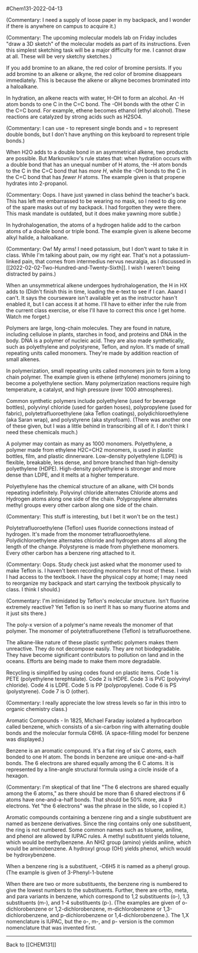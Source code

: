 #Chem131-2022-04-13

(Commentary:  I need a supply of loose paper in my backpack, and I wonder if there is anywhere on campus to acquire it.)

(Commentary:  The upcoming molecular models lab on Friday includes "draw a 3D sketch" of the molecular models as part of its instructions.  Even this simplest sketching task will be a major difficulty for me.  I cannot draw at all.  These will be very sketchy sketches.)

If you add bromine to an alkane, the red color of bromine persists.  If you add bromine to an alkene or alkyne, the red color of bromine disappears immediately.  This is because the alkene or alkyne becomes brominated into a haloalkane.

In hydration, an alkene reacts with water, H-OH to form an alcohol.  An -H atom bonds to one C in the C=C bond.  The -OH bonds with the other C in the C=C bond.  For example, ethene becomes ethanol (ethyl alcohol).  These reactions are catalyzed by strong acids such as H2SO4.

(Commentary:  I can use - to represent single bonds and = to represent double bonds, but I don't have anything on this keyboard to represent triple bonds.)

When H2O adds to a double bond in an asymmetrical alkene, two products are possible.  But Markovnikov's rule states that: when hydration occurs with a double bond that has an unequal number of H atoms, the -H atom bonds to the C in the C=C bond that has *more H*, while the -OH bonds to the C in the C=C bond that has *fewer H* atoms.  The example given is that propene hydrates into 2-propanol.

(Commentary:  Oops.  I have just yawned in class behind the teacher's back.  This has left me embarrassed to be wearing no mask, so I need to dig one of the spare masks out of my backpack.  I had forgotten they were there.  This mask mandate is outdated, but it does make yawning more subtle.)

In hydrohalogenation, the atoms of a hydrogen halide add to the carbon atoms of a double bond or triple bond.  The example given is alkene become alkyl halide, a haloalkane.

(Commentary:  Ow!  My arms!  I need potassium, but I don't want to take it in class.  While I'm talking about pain, ow my right ear.  That's not a potassium-linked pain, that comes from intermedius nervus neuralgia, as I discussed in [[2022-02-02-Two-Hundred-and-Twenty-Sixth]].  I wish I weren't being distracted by pains.)

When an unsymmetrical alkene undergoes hydrohalogenation, the H in HX adds to (Didn't finish this in time, loading the e-text to see if I can.  Aaand I can't.  It says the courseware isn't available yet as the instructor hasn't enabled it, but I can access it at home.  I'll have to either infer the rule from the current class exercise, or else I'll have to correct this once I get home.  Watch me forget.)

Polymers are large, long-chain molecules.  They are found in nature, including cellulose in plants, starches in food, and proteins and DNA in the body.  DNA is a polymer of nucleic acid.  They are also made synthetically, such as polyethylene and polystyrene, Teflon, and nylon.  It's made of small repeating units called monomers.  They're made by addition reaction of small alkenes.

In polymerization, small repeating units called monomers join to form a long chain polymer.  The example given is ethene (ethylene) monomers joining to become a polyethylene section.  Many polymerization reactions require high temperature, a catalyst, and high pressure (over 1000 atmospheres).

Common synthetic polymers include polyethylene (used for beverage bottles), polyvinyl chloride (used for garden hoses), polypropylene (used for fabric), polytetrafluoroethylene (aka Teflon coatings), polydichloroethylene (aka Saran wrap), and polystyrene (aka styrofoam).  (There was another one of these given, but I was a little behind in transcribing all of it.  I don't think I need these chemicals much.)

A polymer may contain as many as 1000 monomers.  Polyethylene, a polymer made from ethylene H2C=CH2 monomers, is used in plastic bottles, film, and plastic dinnerware.  Low-density polyethylene (LDPE) is flexible, breakable, less dense, and bmore branched than high-density polyethylene (HDPE).  High-density polyethylene is stronger and more dense than LDPE, and it melts at a higher temperature.

Polyethylene has the chemical structure of an alkane, with CH bonds repeating indefinitely.  Polyvinyl chloride alternates Chloride atoms and Hydrogen atoms along one side of the chain.  Polypropylene alternates methyl groups every other carbon along one side of the chain.

(Commentary:  This stuff is interesting, but I bet it won't be on the test.)

Polytetrafluoroethylene (Teflon) uses fluoride connections instead of hydrogen.   It's made from the monomer tetrafluoroethylene.  Polydichloroethylene alternates chloride and hydrogen atoms all along the length of the change.  Polystyrene is made from phylethene monomers.  Every other carbon has a benzene ring attached to it.

(Commentary:  Oops.  Study check just asked what the monomer used to make Teflon is.  I haven't been recording monomers for most of these.  I wish I had access to the textbook.  I have the physical copy at home; I may need to reorganize my backpack and start carrying the textbook physically to class.  I think I should.)

(Commentary:  I'm intimidated by Teflon's molecular structure.  Isn't fluorine extremely reactive?  Yet Teflon is so inert!  It has so many fluorine atoms and it just sits there.)

The poly-x version of a polymer's name reveals the monomer of that polymer.  The monomer of polytetrafluorethene (Teflon) is tetrafluoroethene.

The alkane-like nature of these plastic synthetic polymers makes them unreactive.  They do not decompose easily.  They are not biodegradable.  They have become significant contributors to pollution on land and in the oceans.  Efforts are being made to make them more degradable.

Recycling is simplified by using codes found on plastic items.  Code 1 is PETE (polyethylene terephtalate).   Code 2 is HDPE.  Code 3 is PVC (polyvinyl chloride).  Code 4 is LDPE.  Code 5 is PP (polypropylene).  Code 6 is PS (polystyrene).  Code 7 is O (other).

(Commentary:  I really appreciate the low stress levels so far in this intro to organic chemistry class.)

Aromatic Compounds - In 1825, Michael Faraday isolated a hydrocarbon called benzene, which consists of a six-carbon ring with alternating double bonds and the molecular formula C6H6.  (A space-filling model for benzene was displayed.)

Benzene is an aromatic compound.  It's a flat ring of six C atoms, each bonded to one H atom.  The bonds in benzene are unique one-and-a-half bonds.  The 6 electrons are shared equally among the 6 C atoms.  It is represented by a line-angle structural formula using a circle inside of a hexagon.

(Commentary: I'm skeptical of that line "The 6 electrons are shared equally among the 6 atoms," as there should be more than 6 shared electrons if 6 atoms have one-and-a-half bonds.  That should be 50% more, aka 9 electrons.  Yet "the 6 electrons" was the phrase in the slide, so I copied it.)

Aromatic compounds containing a benzene ring and a single substituent are named as benzene derivatives.  Since the ring contains only one substituent, the ring is not numbered.  Some common names such as toluene, aniline, and phenol are allowed by IUPAC rules.  A methyl substituent yields toluene, which would be methylbenzene.  An NH2 group (amino) yields aniline, which would be aminobenzene.  A hydroxyl group (OH) yields phenol, which would be hydroxybenzene.

When a benzene ring is a substituent, -C6H5 it is named as a phenyl group.  (The example is given of 3-Phenyl-1-butene

When there are two or more substituents, the benzene ring is numbered to give the lowest numbers to the substituents.  Further, there are ortho, meta, and para variants in benzene, which correspond to 1,2 substituents (o-), 1,3 substituents (m-), and 1-4 substituents (p-).  (The examples are given of o-dichlorobenzene or 1,2-dichlorobenzene, m-dichlorobenzene or 1,3-dichlorobenzene, and p-dichlorobenzene or 1,4-dichlorobenzene.). The 1,X nomenclature is IUPAC, but the o-, m-, and p- version is the common nomenclature that was invented first.



---
Back to [[CHEM131]]
